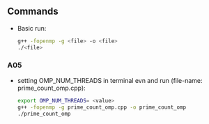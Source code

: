 ## Commands

* Basic run:
  ```sh
  g++ -fopenmp -g <file> -o <file>
  ./<file>
  ```

### A05

* setting OMP_NUM_THREADS in terminal evn and run (file-name: prime_count_omp.cpp):
  ```sh
  export OMP_NUM_THREADS= <value>
  g++ -fopenmp -g prime_count_omp.cpp -o prime_count_omp
  ./prime_count_omp
  ```